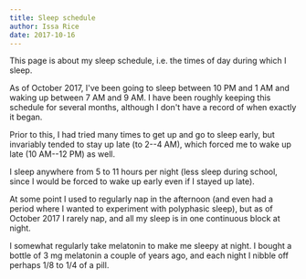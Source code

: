 ```yaml
---
title: Sleep schedule
author: Issa Rice
date: 2017-10-16
---
```


This page is about my sleep schedule, i.e. the times of day during which I
sleep.

As of October 2017, I've been going to sleep between 10 PM and 1 AM and waking
up between 7 AM and 9 AM. I have been roughly keeping this schedule for several
months, although I don't have a record of when exactly it began.

Prior to this, I had tried many times to get up and go to sleep early, but
invariably tended to stay up late (to 2--4 AM), which forced me to wake up late
(10 AM--12 PM) as well.

I sleep anywhere from 5 to 11 hours per night (less sleep during school, since
I would be forced to wake up early even if I stayed up late).

At some point I used to regularly nap in the afternoon (and even had a period
where I wanted to experiment with polyphasic sleep), but as of October 2017 I
rarely nap, and all my sleep is in one continuous block at night.

I somewhat regularly take melatonin to make me sleepy at night. I bought a
bottle of 3 mg melatonin a couple of years ago, and each night I nibble off perhaps 1/8 to 1/4 of a pill.

